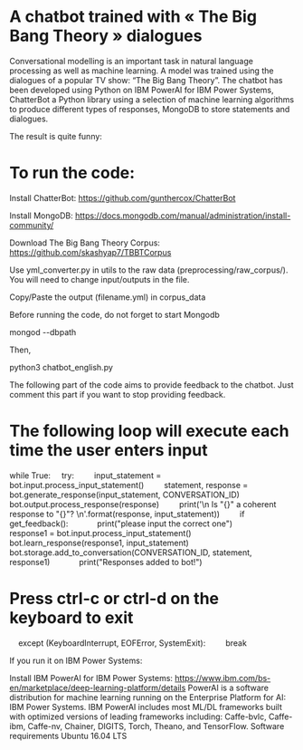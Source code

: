 # A chatbot trained with « The Big Bang Theory » dialogues

Conversational modelling is an important task in natural language processing as well as machine learning. A model was trained using the dialogues of a popular TV show: “The Big Bang Theory”. 
The chatbot has been developed using Python on IBM PowerAI for IBM Power Systems, ChatterBot a Python library using a selection of machine learning algorithms to produce different types of responses, MongoDB to store statements and dialogues. 

The result is quite funny: 

# To run the code:

Install ChatterBot: https://github.com/gunthercox/ChatterBot

Install MongoDB: https://docs.mongodb.com/manual/administration/install-community/

Download The Big Bang Theory Corpus: https://github.com/skashyap7/TBBTCorpus

Use yml_converter.py in utils to the raw data (preprocessing/raw_corpus/). You will need to change input/outputs in the file. 

Copy/Paste the output (filename.yml) in corpus_data

Before running the code, do not forget to start Mongodb

  mongod --dbpath <path to data directory>

Then,

  python3 chatbot_english.py

The following part of the code aims to provide feedback to the chatbot. Just comment this part if you want to stop providing feedback. 

# The following loop will execute each time the user enters input
while True:
    try:
        input_statement = bot.input.process_input_statement()
        statement, response = bot.generate_response(input_statement, CONVERSATION_ID)
        
        bot.output.process_response(response)
        print('\n Is "{}" a coherent response to "{}"? \n'.format(response, input_statement))
        if get_feedback():
            print("please input the correct one")
            response1 = bot.input.process_input_statement()
            bot.learn_response(response1, input_statement)
            bot.storage.add_to_conversation(CONVERSATION_ID, statement, response1)
            print("Responses added to bot!")

# Press ctrl-c or ctrl-d on the keyboard to exit
    except (KeyboardInterrupt, EOFError, SystemExit):
        break

If you run it on IBM Power Systems:

Install IBM PowerAI for IBM Power Systems: https://www.ibm.com/bs-en/marketplace/deep-learning-platform/details
PowerAI is a software distribution for machine learning running on the Enterprise Platform for AI: IBM Power Systems. IBM PowerAI includes most ML/DL frameworks built with optimized versions of leading frameworks including: Caffe-bvlc, Caffe-ibm, Caffe-nv, Chainer, DIGITS, Torch, Theano, and TensorFlow.
Software requirements Ubuntu 16.04 LTS
